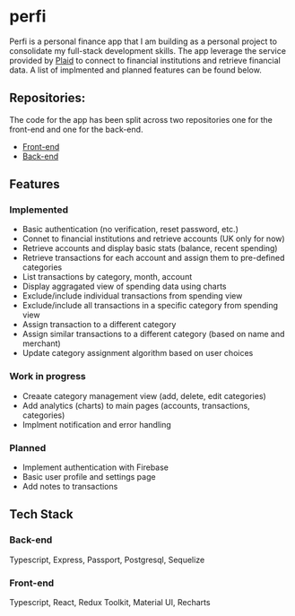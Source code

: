 # perfi

Perfi is a personal finance app that I am building as a personal project to consolidate my full-stack development skills.
The app leverage the service provided by [Plaid](https://plaid.com/) to connect to financial institutions and retrieve financial data.
A list of implmented and planned features can be found below.

## Repositories:

The code for the app has been split across two repositories one for the front-end and one for the back-end.

- [Front-end](https://github.com/Mirthis/perfi-frontend)
- [Back-end](https://github.com/Mirthis/perfi-backend)

## Features

### Implemented

- Basic authentication (no verification, reset password, etc.)
- Connet to financial institutions and retrieve accounts (UK only for now)
- Retrieve accounts and display basic stats (balance, recent spending)
- Retrieve transactions for each account and assign them to pre-defined categories
- List transactions by category, month, account
- Display aggragated view of spending data using charts
- Exclude/include individual transactions from spending view
- Exclude/include all transactions in a specific category from spending view
- Assign transaction to a different category
- Assign similar transactions to a different category (based on name and merchant)
- Update category assignment algorithm based on user choices

### Work in progress

- Creaate category management view (add, delete, edit categories)
- Add analytics (charts) to main pages (accounts, transactions, categories)
- Implment notification and error handling

### Planned

- Implement authentication with Firebase
- Basic user profile and settings page
- Add notes to transactions

## Tech Stack

### Back-end

Typescript, Express, Passport, Postgresql, Sequelize

### Front-end

Typescript, React, Redux Toolkit, Material UI, Recharts
